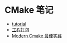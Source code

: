 # CMake 笔记

 - [tutorial](./CMake/tutorial.md)
 - [工程打包](./CMake/工程打包.md)
 - [Modern Cmake 最佳实践](./CMake/cmake最佳实践.md)
